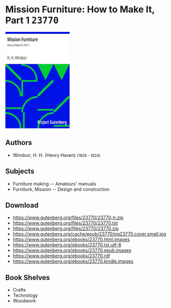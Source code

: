# Mission Furniture: How to Make It, Part 1 <kbd>23770</kbd>

![](./cover.medium.jpg "")

## Authors


 - Windsor, H. H. (Henry Haven) <small>(1859 - 1924)</small>

## Subjects


 - Furniture making -- Amateurs' manuals
 - Furniture, Mission -- Design and construction

## Download


 - https://www.gutenberg.org/files/23770/23770-h.zip
 - https://www.gutenberg.org/files/23770/23770.txt
 - https://www.gutenberg.org/files/23770/23770.zip
 - https://www.gutenberg.org/cache/epub/23770/pg23770.cover.small.jpg
 - https://www.gutenberg.org/ebooks/23770.html.images
 - https://www.gutenberg.org/ebooks/23770.txt.utf-8
 - https://www.gutenberg.org/ebooks/23770.epub.images
 - https://www.gutenberg.org/ebooks/23770.rdf
 - https://www.gutenberg.org/ebooks/23770.kindle.images

## Book Shelves


 - Crafts
 - Technology
 - Woodwork
